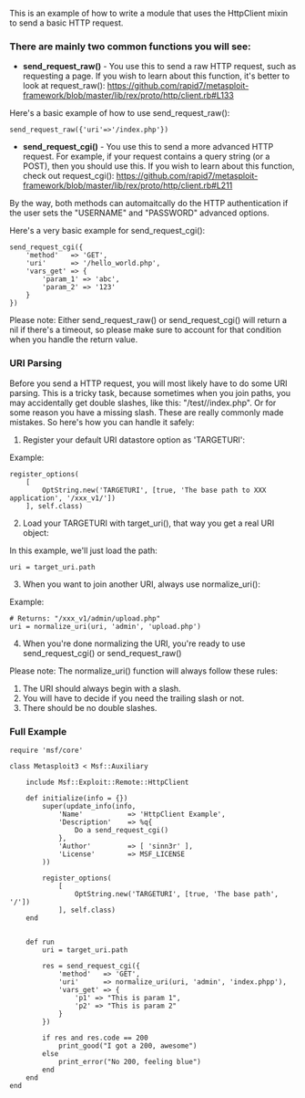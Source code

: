 This is an example of how to write a module that uses the HttpClient mixin to send a basic HTTP request.

### There are mainly two common functions you will see:

* **send_request_raw()** - You use this to send a raw HTTP request, such as requesting a page.  If you wish to learn about this function, it's better to look at request_raw():
https://github.com/rapid7/metasploit-framework/blob/master/lib/rex/proto/http/client.rb#L133

Here's a basic example of how to use send_request_raw():

	send_request_raw({'uri'=>'/index.php'})

* **send_request_cgi()** - You use this to send a more advanced HTTP request. For example, if your request contains a query string (or a POST), then you should use this.  If you wish to learn about this function, check out request_cgi():
https://github.com/rapid7/metasploit-framework/blob/master/lib/rex/proto/http/client.rb#L211

By the way, both methods can automaitcally do the HTTP authentication if the user sets the "USERNAME" and "PASSWORD" advanced options.

Here's a very basic example for send_request_cgi():

	send_request_cgi({
		'method'   => 'GET',
		'uri'      => '/hello_world.php',
		'vars_get' => {
			'param_1' => 'abc',
			'param_2' => '123'
		}
	})

Please note: Either send_request_raw() or send_request_cgi() will return a nil if there's a timeout, so please make sure to account for that condition when you handle the return value.

### URI Parsing

Before you send a HTTP request, you will most likely have to do some URI parsing.  This is a tricky task, because sometimes when you join paths, you may accidentally get double slashes, like this: "/test//index.php".  Or for some reason you have a missing slash.  These are really commonly made mistakes.  So here's how you can handle it safely:

1. Register your default URI datastore option as 'TARGETURI':

Example:

	register_options(
		[
			OptString.new('TARGETURI', [true, 'The base path to XXX application', '/xxx_v1/'])
		], self.class)

2. Load your TARGETURI with target_uri(), that way you get a real URI object:

In this example, we'll just load the path:

	uri = target_uri.path

3. When you want to join another URI, always use normalize_uri():

Example:

	# Returns: "/xxx_v1/admin/upload.php"
	uri = normalize_uri(uri, 'admin', 'upload.php')

4. When you're done normalizing the URI, you're ready to use send_request_cgi() or send_request_raw()

Please note: The normalize_uri() function will always follow these rules:

1. The URI should always begin with a slash.
2. You will have to decide if you need the trailing slash or not.
3. There should be no double slashes.

### Full Example

	require 'msf/core'

	class Metasploit3 < Msf::Auxiliary

		include Msf::Exploit::Remote::HttpClient

		def initialize(info = {})
			super(update_info(info,
				'Name'           => 'HttpClient Example',
				'Description'    => %q{
					Do a send_request_cgi()
				},
				'Author'         => [ 'sinn3r' ],
				'License'        => MSF_LICENSE
			))

			register_options(
				[
					OptString.new('TARGETURI', [true, 'The base path', '/'])
				], self.class)
		end


		def run
			uri = target_uri.path

			res = send_request_cgi({
				'method'   => 'GET',
				'uri'      => normalize_uri(uri, 'admin', 'index.phpp'),
				'vars_get' => {
					'p1' => "This is param 1",
					'p2' => "This is param 2"
				}
			})

			if res and res.code == 200
				print_good("I got a 200, awesome")
			else
				print_error("No 200, feeling blue")
			end
		end
	end
	